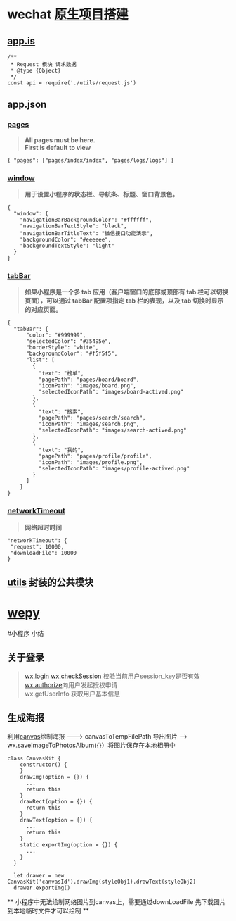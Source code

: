 # wechat [原生项目搭建](https://github.com/zce/weapp-boilerplate)
##  [app.is](https://github.com/EastWorld/wechat-app-mall/blob/master/app.js)
``` javascipt
/**
 * Request 模块 请求数据
 * @type {Object}
 */
const api = require('./utils/request.js')
```
## app.json
### [pages](https://developers.weixin.qq.com/miniprogram/dev/framework/config.html#pages)  
>**All pages must be here.**  
>**First is default to view**  
``` javascipt
{ "pages": ["pages/index/index", "pages/logs/logs"] }
```
### [window](https://developers.weixin.qq.com/miniprogram/dev/framework/config.html#window) 
  >**用于设置小程序的状态栏、导航条、标题、窗口背景色。**  
``` javascipt
{
  "window": {
    "navigationBarBackgroundColor": "#ffffff",
    "navigationBarTextStyle": "black",
    "navigationBarTitleText": "微信接口功能演示",
    "backgroundColor": "#eeeeee",
    "backgroundTextStyle": "light"
  }
}
``` 
### [tabBar](https://developers.weixin.qq.com/miniprogram/dev/framework/config.html#tabBar) 
>**如果小程序是一个多 tab 应用（客户端窗口的底部或顶部有 tab 栏可以切换页面），可以通过 tabBar 配置项指定 tab 栏的表现，以及 tab 切换时显示的对应页面。**  
``` javascipt
{
  "tabBar": {
      "color": "#999999",
      "selectedColor": "#35495e",
      "borderStyle": "white",
      "backgroundColor": "#f5f5f5",
      "list": [
        {
          "text": "榜单",
          "pagePath": "pages/board/board",
          "iconPath": "images/board.png",
          "selectedIconPath": "images/board-actived.png"
        },
        {
          "text": "搜索",
          "pagePath": "pages/search/search",
          "iconPath": "images/search.png",
          "selectedIconPath": "images/search-actived.png"
        },
        {
          "text": "我的",
          "pagePath": "pages/profile/profile",
          "iconPath": "images/profile.png",
          "selectedIconPath": "images/profile-actived.png"
        }
      ]
    }
}
``` 
  ### [networkTimeout](https://developers.weixin.qq.com/miniprogram/dev/framework/config.html#networkTimeout) 
  >**网络超时时间**  
  ``` javascipt
"networkTimeout": {
   "request": 10000,
   "downloadFile": 10000
  }
  ``` 
  ## [utils](https://github.com/EastWorld/wechat-app-mall/tree/master/utils) 封装的公共模块
  
  # [wepy](https://github.com/Tencent/wepy)
  
  #小程序 小结
  ## 关于登录
  >[wx.login]( https://developers.weixin.qq.com/miniprogram/dev/api/api-login.html)
  >[wx.checkSession](https://developers.weixin.qq.com/miniprogram/dev/api/signature.html#wxchecksessionobject) 校验当前用户session_key是否有效
  >[wx.authorize](https://developers.weixin.qq.com/miniprogram/dev/api/authorize.html)向用户发起授权申请  
  >wx.getUserInfo 获取用户基本信息  
  ## 生成海报
  利用[canvas](https://developers.weixin.qq.com/miniprogram/dev/component/canvas.html)绘制海报 ---> canvasToTempFilePath 导出图片 --> wx.saveImageToPhotosAlbum({}）将图片保存在本地相册中
``` javascipt  
class CanvasKit {
    constructor() {
    }
    drawImg(option = {}) {
      ...
      return this
    }
    drawRect(option = {}) {
      return this
    }
    drawText(option = {}) {
      ...
      return this
    }
    static exportImg(option = {}) {
      ...
    }
  }
  
  let drawer = new CanvasKit('canvasId').drawImg(styleObj1).drawText(styleObj2)
  drawer.exportImg()
``` 
** 小程序中无法绘制网络图片到canvas上，需要通过downLoadFile 先下载图片到本地临时文件才可以绘制 **
  
  
  


